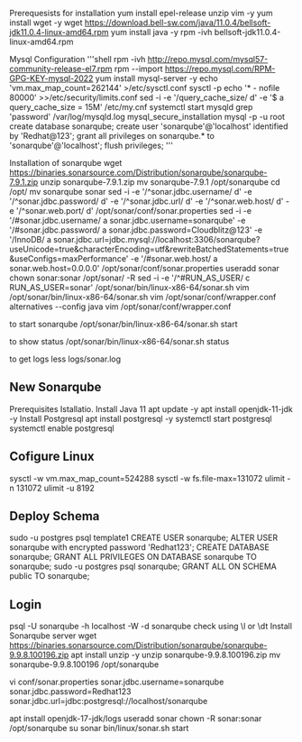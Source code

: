 Prerequesists for installation
yum install epel-release unzip vim -y yum install wget -y wget https://download.bell-sw.com/java/11.0.4/bellsoft-jdk11.0.4-linux-amd64.rpm yum install java -y rpm -ivh bellsoft-jdk11.0.4-linux-amd64.rpm

Mysql Configuration
'''shell rpm -ivh http://repo.mysql.com/mysql57-community-release-el7.rpm rpm --import https://repo.mysql.com/RPM-GPG-KEY-mysql-2022 yum install mysql-server -y echo 'vm.max_map_count=262144' >/etc/sysctl.conf sysctl -p echo '* - nofile 80000' >>/etc/security/limits.conf sed -i -e '/query_cache_size/ d' -e '$ a query_cache_size = 15M' /etc/my.cnf systemctl start mysqld grep 'password' /var/log/mysqld.log mysql_secure_installation mysql -p -u root create database sonarqube; create user 'sonarqube'@'localhost' identified by 'Redhat@123'; grant all privileges on sonarqube.* to 'sonarqube'@'localhost'; flush privileges; '''

Installation of sonarqube
wget https://binaries.sonarsource.com/Distribution/sonarqube/sonarqube-7.9.1.zip unzip sonarqube-7.9.1.zip mv sonarqube-7.9.1 /opt/sonarqube cd /opt/ mv sonarqube sonar sed -i -e '/^sonar.jdbc.username/ d' -e '/^sonar.jdbc.password/ d' -e '/^sonar.jdbc.url/ d' -e '/^sonar.web.host/ d' -e '/^sonar.web.port/ d' /opt/sonar/conf/sonar.properties sed -i -e '/#sonar.jdbc.username/ a sonar.jdbc.username=sonarqube' -e '/#sonar.jdbc.password/ a sonar.jdbc.password=Cloudblitz@123' -e '/InnoDB/ a sonar.jdbc.url=jdbc.mysql://localhost:3306/sonarqube?useUnicode=true&characterEncoding=utf&rewriteBatchedStatements=true&useConfigs=maxPerformance' -e '/#sonar.web.host/ a sonar.web.host=0.0.0.0' /opt/sonar/conf/sonar.properties useradd sonar chown sonar:sonar /opt/sonar/ -R sed -i -e '/^#RUN_AS_USER/ c RUN_AS_USER=sonar' /opt/sonar/bin/linux-x86-64/sonar.sh vim /opt/sonar/bin/linux-x86-64/sonar.sh vim /opt/sonar/conf/wrapper.conf alternatives --config java vim /opt/sonar/conf/wrapper.conf

to start sonarqube
/opt/sonar/bin/linux-x86-64/sonar.sh start

to show status
/opt/sonar/bin/linux-x86-64/sonar.sh status

to get logs
less logs/sonar.log

## New Sonarqube
Prerequisites Istallatio.
Install Java 11
apt update -y
apt install openjdk-11-jdk -y
Install Postgresql
apt install postgresql -y
systemctl start postgresql
systemctl enable postgresql
## Cofigure Linux
sysctl -w vm.max_map_count=524288
sysctl -w fs.file-max=131072
ulimit -n 131072
ulimit -u 8192

## Deploy Schema
sudo -u postgres psql template1
CREATE USER sonarqube;
ALTER USER sonarqube with encrypted password 'Redhat123';
CREATE DATABASE sonarqube;
GRANT ALL PRIVILEGES ON DATABASE sonarqube TO sonarqube;
sudo -u postgres psql sonarqube;
GRANT ALL ON SCHEMA public TO sonarqube;
## Login
psql -U sonarqube -h localhost -W -d sonarqube
check using \l or \dt
Install Sonarqube server
wget https://binaries.sonarsource.com/Distribution/sonarqube/sonarqube-9.9.8.100196.zip
apt install unzip -y
unzip sonarqube-9.9.8.100196.zip
mv sonarqube-9.9.8.100196 /opt/sonarqube

vi conf/sonar.properties 
sonar.jdbc.username=sonarqube 
sonar.jdbc.password=Redhat123
sonar.jdbc.url=jdbc:postgresql://localhost/sonarqube

apt install openjdk-17-jdk/logs
useradd sonar
chown -R sonar:sonar /opt/sonarqube
su sonar
bin/linux/sonar.sh start


